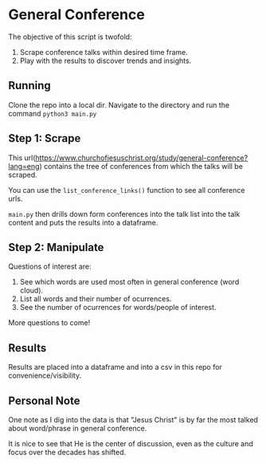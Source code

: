 # General Conference
The objective of this script is twofold:
1. Scrape conference talks within desired time frame.
2. Play with the results to discover trends and insights.

## Running
Clone the repo into a local dir. Navigate to the directory and run the command `python3 main.py`

## Step 1: Scrape
This url(https://www.churchofjesuschrist.org/study/general-conference?lang=eng) contains the tree of conferences from which the talks will be scraped. 

You can use the `list_conference_links()` function to see all conference urls.

`main.py` then drills down form conferences into the talk list into the talk content and puts the results into a dataframe.

## Step 2: Manipulate
Questions of interest are:
1. See which words are used most often in general conference (word cloud).
2. List all words and their number of ocurrences.
3. See the number of ocurrences for words/people of interest.

More questions to come!

## Results
Results are placed into a dataframe and into a csv in this repo for convenience/visibility.

## Personal Note
One note as I dig into the data is that "Jesus Christ" is by far the most talked about word/phrase in general conference.

It is nice to see that He is the center of discussion, even as the culture and focus over the decades has shifted.

